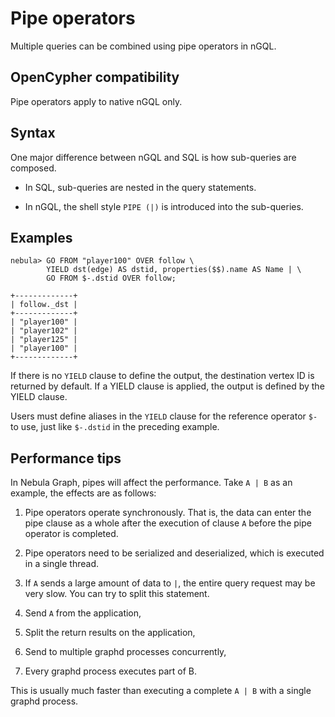# Pipe operators

Multiple queries can be combined using pipe operators in nGQL.

## OpenCypher compatibility

Pipe operators apply to native nGQL only.

## Syntax

One major difference between nGQL and SQL is how sub-queries are composed.

- In SQL, sub-queries are nested in the query statements.

- In nGQL, the shell style `PIPE (|)` is introduced into the sub-queries.

## Examples

```ngql
nebula> GO FROM "player100" OVER follow \
        YIELD dst(edge) AS dstid, properties($$).name AS Name | \
        GO FROM $-.dstid OVER follow;

+-------------+
| follow._dst |
+-------------+
| "player100" |
| "player102" |
| "player125" |
| "player100" |
+-------------+
```

If there is no `YIELD` clause to define the output, the destination vertex ID is returned by default. If a YIELD clause is applied, the output is defined by the YIELD clause.

Users must define aliases in the `YIELD` clause for the reference operator `$-` to use, just like `$-.dstid` in the preceding example.

## Performance tips

In Nebula Graph, pipes will affect the performance. Take `A | B` as an example, the effects are as follows:

1. Pipe operators operate synchronously. That is, the data can enter the pipe clause as a whole after the execution of clause `A` before the pipe operator is completed.

2. Pipe operators need to be serialized and deserialized, which is executed in a single thread.

3. If `A` sends a large amount of data to `|`, the entire query request may be very slow. You can try to split this statement.

  1. Send `A` from the application,

  2. Split the return results on the application,

  3. Send to multiple graphd processes concurrently,

  4. Every graphd process executes part of B.

  This is usually much faster than executing a complete `A | B` with a single graphd process.
